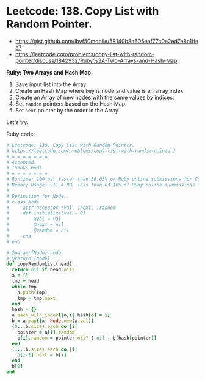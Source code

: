 # Leetcode: 138. Copy List with Random Pointer.

- https://gist.github.com/lbvf50mobile/58140b8a605eaf77c0e2ed7e8c1ffec7
- https://leetcode.com/problems/copy-list-with-random-pointer/discuss/1842932/Ruby%3A-Two-Arrays-and-Hash-Map.
 
**Ruby: Two Arrays and Hash Map.**

1. Save input list into the Array.
2. Create an Hash Map where key is node and value is an array index.
3. Create an Array of new nodes with the same values by indices. 
4. Set `random` pointers based on the Hash Map.
5. Set `next` pointer by the order in the Array.

Let's try.

Ruby code:
```Ruby
# Leetcode: 138. Copy List with Random Pointer.
# https://leetcode.com/problems/copy-list-with-random-pointer/
# = = = = = = =
# Accepted.
# Thanks God!
# = = = = = = =
# Runtime: 100 ms, faster than 59.65% of Ruby online submissions for Copy List with Random Pointer.
# Memory Usage: 211.4 MB, less than 63.16% of Ruby online submissions for Copy List with Random Pointer.
#
# Definition for Node.
# class Node
#     attr_accessor :val, :next, :random
#     def initialize(val = 0)
#         @val = val
#		  @next = nil
#		  @random = nil
#     end
# end

# @param {Node} node
# @return {Node}
def copyRandomList(head)
  return nil if head.nil?
  a = []
  tmp = head
  while tmp
    a.push(tmp)
    tmp = tmp.next
  end
  hash = {}
  a.each_with_index{|o,i| hash[o] = i}
  b = a.map{|x| Node.new(x.val)}
  (0...b.size).each do |i|
    pointer = a[i].random
    b[i].random = pointer.nil? ? nil : b[hash[pointer]]
  end
  (1...b.size).each do |i|
    b[i-1].next = b[i]
  end
  b[0]
end
```
